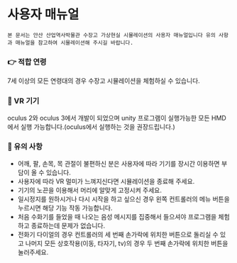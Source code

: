# 사용자 매뉴얼

    본 문서는 안산 산업역사박물관 수장고 가상현실 시뮬레이션의 사용자 매뉴얼입니다 유의 사항과 매뉴얼을 참고하여 시뮬레이션해 주시길 바랍니다.


### 👉 적합 연령  
7세 이상의 모든 연령대의 경우 수장고 시뮬레이션을 체험하실 수 있습니다.

### 🥽 VR 기기
oculus 2와 oculus 3에서 개발이 되었으며 unity 프로그램이 실행가능한 모든 HMD에서 실행 가능합니다.(oculus에서 실행하는 것을 권장드립니다.)

### 🚨 유의 사항
* 어깨, 팔, 손목, 목 관절이 불편하신 분은 사용자에 따라 기기를 장시간 이용하면 부담이 올 수 있습니다.
* 사용자에 따라 VR 멀미가 느껴지신다면 시뮬레이션을 종료해 주세요.
* 기기의 노끈을 이용해서 머리에 알맞게 고정시켜 주세요.
* 일시정지를 원하시거나 다시 시작을 하고 싶으신 경우 왼쪽 컨트롤러의 메뉴 버튼을 누르시면 해당 기능 작동 가능합니다.
* 처음 수화기를 들었을 때 나오는 음성 메시지를 집중해서 들으셔야 프로그램을 체험하고 종료하는데 문제가 없습니다.
* 전화기 다이얼의 경우 컨트롤러의 세 번째 손가락에 위치한 버튼으로 돌리실 수 있고 나머지 모든 상호작용(이동, 타자기, tv)의 경우 두 번째 손가락에 위치한 버튼을 눌러주세요. 
